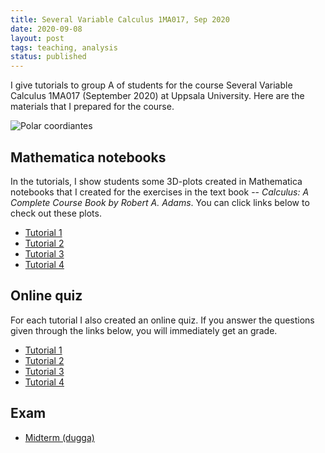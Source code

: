 ```yaml
---
title: Several Variable Calculus 1MA017, Sep 2020
date: 2020-09-08
layout: post
tags: teaching, analysis
status: published
---
```


I give tutorials to group A of students for the course Several Variable Calculus 1MA017 (September
2020) at Uppsala University. Here are the materials that I prepared for the course.

![Polar coordiantes]({static}/images/2020-09-08/polar.png)

## Mathematica notebooks

In the tutorials, I show students some 3D-plots created in Mathematica notebooks that I created for
the exercises in the text book -- *Calculus: A Complete Course Book by Robert A. Adams*.  You
can click links below to check out these plots.

* [Tutorial 1](https://www.wolframcloud.com/obj/xingshi.cai/Published/calculus-2020-09-tutorial-01.nb)
* [Tutorial 2](https://www.wolframcloud.com/obj/xingshi.cai/Published/calculus-2020-09-tutorial-02.nb)
* [Tutorial 3](https://www.wolframcloud.com/obj/xingshi.cai/Published/calculus-2020-09-tutorial-03.nb)
* [Tutorial 4](https://www.wolframcloud.com/obj/xingshi.cai/Published/calculus-2020-09-tutorial-04.nb)

## Online quiz

For each tutorial I also created an online quiz. If you answer the questions given through the links
below, you will immediately get an grade.

* [Tutorial 1](https://docs.google.com/forms/d/e/1FAIpQLSfpf96YHtT38pTaRy1ABVei6NpuusHEXELAiAnTi_gPEd2e-g/viewform?usp=sf_link)
* [Tutorial 2](https://docs.google.com/forms/d/e/1FAIpQLSc3erp8dsPNthotqPxamBbgXmD89uYm0skZe5BuMFgX6xFsBQ/viewform?usp=sf_link)
* [Tutorial 3](https://forms.gle/cTTviPRCFEJ6AGqV9)
* [Tutorial 4](https://forms.gle/MAjrAMGD2KdDWLLBA)

## Exam

* [Midterm (dugga)](https://www.wolframcloud.com/obj/xingshi.cai/Published/dugga-solution-2020-09.nb)

